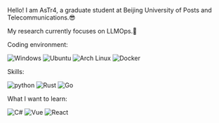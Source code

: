 Hello! I am AsTr4, a graduate student at Beijing University of Posts and Telecommunications.😎

My research currently focuses on LLMOps.📃

Coding environment:

![Windows](https://img.shields.io/badge/Windows-0078D6?style=for-the-badge&logo=windows&logoColor=ffffff)
![Ubuntu](https://img.shields.io/badge/Ubuntu-E95420?style=for-the-badge&logo=ubuntu&logoColor=ffffff)
![Arch Linux](https://img.shields.io/badge/Arch_Linux-1793D1?style=for-the-badge&logo=arch-linux&logoColor=ffffff)
![Docker](https://img.shields.io/badge/Docker-2496ED?style=for-the-badge&logo=docker&logoColor=ffffff)


Skills:

![python](https://img.shields.io/badge/python-3776AB?style=for-the-badge&logo=Python&logoColor=ffffff)
![Rust](https://img.shields.io/badge/rust-%23000000.svg?style=for-the-badge&logo=rust&logoColor=white)
![Go](https://img.shields.io/badge/Go-00ADD8?style=for-the-badge&logo=go&logoColor=ffffff)

What I want to learn:

![C#](https://img.shields.io/badge/C%23-239120?style=for-the-badge&logo=c&logoColor=ffffff)
![Vue](https://img.shields.io/badge/Vue-4FC08D?style=for-the-badge&logo=vue.js&logoColor=ffffff)
![React](https://img.shields.io/badge/React-61DAFB?style=for-the-badge&logo=react&logoColor=ffffff)
